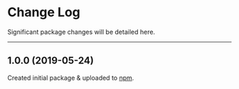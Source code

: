 # Change Log

Significant package changes will be detailed here.

---

## 1.0.0 (2019-05-24)

Created initial package & uploaded to [npm].

<!-- LINK REFERENCES -->

[npm]: https://www.npmjs.com/package/@geniemouse/stylelint-config

<!-- end: LINK REFERENCES -->
